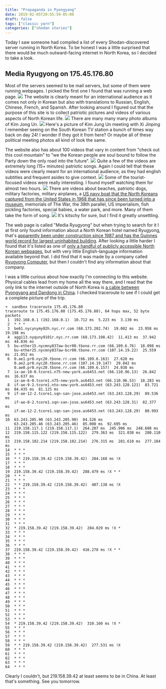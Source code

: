 ```yaml
---
title: "Propaganda in Pyongyang"
date: 2019-02-05T20:55:59-05:00
draft: false
tags: ["classic yarn"]
categories: ["shodan stories"]
---
```


Today I saw someone had compiled a list of every Shodan-discovered server running in North Korea. To be honest I was a little surprised that there would be much outward-facing internet in North Korea, so I decided to take a look.

## Media Ryugyong on 175.45.176.80
Most of the servers seemed to be mail servers, but some of them were running webpages. I picked the first one I found that was running a web page.
![](/images/100Days/Day32/media.png)
The website is clearly meant for an international audience as it comes not only in Korean but also with translations to Russian, English, Chinese, French, and Spanish. After looking around I figured out that the purpose of this site is to collect patriotic pictures and videos of various aspects of North Korean life.
![](/images/100Days/Day32/supremeleader2.png)
There are many many many photo albums of Kim Jong Un.
![](/images/100Days/Day32/kimandxi.png)
Here's a picture of Kim Jung Un meeting with Xi Jinping I remember seeing on the South Korean TV station a bunch of times way back on day 24! I wonder if they got it from here? Or maybe all of these political meeting photos all kind of look the same.

The website also has about 100 videos that vary in content from "check out this cool mountain" to "we the Korean people are soul bound to follow the Party down the only road into the future".
![](/images/100Days/Day32/mediaA.png)
Quite a few of the videos are extremely long (15+ minutes) patriotic songs. Again I could tell that these videos were clearly meant for an international audience, as they had english subtitles and frequent asides to give context.
![](/images/100Days/Day32/mediaB.png)
Some of the tourist-focused videos were really interesting. I found myself watching them for almost two hours.
![](/images/100Days/Day32/videostills.png)
There are videos about beaches, patriotic dogs, military factories, military airplanes, a [US navy boat that the North Koreans captured from the United States in 1968 that has since been turned into a museum](https://en.wikipedia.org/wiki/USS_Pueblo_(AGER-2)), memorials of The War, the 38th parallel, US imperialism, fish pickling factories, special babies, a water park, and more. Many of them take the form of song.
![](/images/100Days/Day32/uncloak.png)
It's kitschy for sure, but I find it greatly unsettling.

The web page is called "Media Ryugyong" but when trying to search for it I at first only found information about a North Korean hotel named Ryugyong, that's [apparently been under construction since 1987 and has the Guinnes world record for largest uninhabited building](https://en.wikipedia.org/wiki/Ryugyong_Hotel). After looking a little harder I found that it's listed as one of [only a handful of publicly accessible North Korean webpages](https://nkinternet.wordpress.com/websites/), but with very little English-language information available beyond that. I did find that it was made by a company called [Ryugyong Computer](https://www.northkoreatech.org/2018/10/10/north-korea-launches-an-internet-portal/), but then I couldn't find any information about that company.

I was a little curious about how exactly I'm connecting to this website. Physical cables lead from my home all the way there, and I read that the only link to the internet outside of North Korea is [a cable between Pyongyang and Dandong in China](https://en.wikipedia.org/wiki/Telecommunications_in_North_Korea#International_Internet_access). I checked traceroute to see if I could get a complete picture of the trip.
```
➜  sandbox traceroute 175.45.176.80
traceroute to 175.45.176.80 (175.45.176.80), 64 hops max, 52 byte packets
 1  192.168.0.1 (192.168.0.1)  10.712 ms  5.223 ms  3.130 ms
 2  * * *
 3  be61.nycynymy02h.nyc.rr.com (68.173.202.74)  19.082 ms  23.958 ms  19.198 ms
 4  agg113.nyquny9101r.nyc.rr.com (68.173.198.42)  11.413 ms  37.942 ms  44.836 ms
 5  bu-ether15.nycmny837aw-bcr00.tbone.rr.com (66.109.6.76)  18.098 ms
    bu-ether25.nycmny837aw-bcr00.tbone.rr.com (107.14.19.22)  25.559 ms  21.052 ms
 6  0.ae1.pr0.nyc20.tbone.rr.com (66.109.6.163)  27.620 ms
    0.ae2.pr0.nyc20.tbone.rr.com (107.14.19.147)  29.842 ms
    0.ae0.pr0.nyc20.tbone.rr.com (66.109.6.157)  24.038 ms
 7  ix-ae-10-0.tcore1.n75-new-york.as6453.net (66.110.96.13)  26.842 ms  16.637 ms
    ix-ae-6-0.tcore1.n75-new-york.as6453.net (66.110.96.53)  18.283 ms
 8  if-ae-9-2.tcore1.nto-new-york.as6453.net (63.243.128.121)  83.721 ms  84.435 ms  81.125 ms
 9  if-ae-12-2.tcore1.sqn-san-jose.as6453.net (63.243.128.29)  89.536 ms
    if-ae-0-2.tcore1.sqn-san-jose.as6453.net (63.243.128.31)  82.377 ms
    if-ae-12-2.tcore1.sqn-san-jose.as6453.net (63.243.128.29)  80.993 ms
10  63.243.205.90 (63.243.205.90)  84.526 ms
    63.243.205.46 (63.243.205.46)  85.008 ms  92.695 ms
11  219.158.117.1 (219.158.117.1)  264.207 ms  245.906 ms  248.608 ms
12  219.158.115.122 (219.158.115.122)  279.363 ms  321.038 ms  280.110 ms
13  219.158.102.214 (219.158.102.214)  276.315 ms  281.610 ms  277.184 ms
14  * * *
15  * * *
16  * * 219.158.39.42 (219.158.39.42)  284.168 ms !X
17  * * *
18  * * *
19  219.158.39.42 (219.158.39.42)  288.479 ms !X * *
20  * * *
21  * * *
22  * * 219.158.39.42 (219.158.39.42)  407.138 ms !X
23  * * *
24  * * *
25  * * *
26  * * *
27  * * *
28  * * *
29  * * *
30  * * *
31  * * *
32  * 219.158.39.42 (219.158.39.42)  284.029 ms !X *
33  * * *
34  * * *
35  * * *
36  * * *
37  219.158.39.42 (219.158.39.42)  416.278 ms !X * *
38  * * *
39  * * *
40  * * *
41  * * *
42  * * *
43  * * *
44  * * *
45  * * *
46  * * *
47  * * *
48  * * *
49  * * *
50  * * *
51  * * *
52  * * *
53  * * *
54  * 219.158.39.42 (219.158.39.42)  310.160 ms !X *
55  * * *
56  * * *
57  * * *
58  * * *
59  * * 219.158.39.42 (219.158.39.42)  277.531 ms !X
60  * * *
61  * * *
62  * * *
63  * * *
64  * * *
```
Clearly I couldn't, but 219.158.39.42 at least seems to be in China. At least that's something. See you tomorrow.
